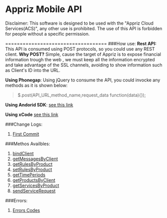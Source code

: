 Appriz Mobile API
===================================
Disclaimer:
This software is designed to be used with the "Appriz Cloud Services(ACS)", any other use is prohibited. The use of this API is  forbidden for people without a specific permission.

===================================
###How use:
**Rest API:** This API is consumed using POST protocols, so you could use any REST client. **Why POST?** Simple,  cause  the target of Appriz is to expose financial  information trough  the web , we must  keep all the information encrypted and take advantage  of the SSL channels, avoiding to show information such as Client's ID into the URL.

**Using Phonegap**: Using jQuery to consume the API,  you could invocke any methods as it is shown below:
> $.post(API_URL,method_name,request_data function(data){});

**Using Andorid SDK**:
[see this link](http://hmkcode.com/android-parsing-json-data/)

**Using xCode**
[see this link](http://spring.io/guides/gs/consuming-rest-ios/)

###Change Logs:
  1. [First Commit](changelogs/2014-07-18.md)

###Methos Availbles:
  1. [bindClient](doc/bindClient.md)
  2. [getMessagesByClient](doc/getMessagesByClient.md)
  3. [getRulesByProduct](doc/getRulesByProduct.md)
  4. [setRulesByProduct](doc/setRulesByProduct.md)
  5. [getTimePeriods](doc/getTimePeriods.md)
  6. [getProductsByClient](doc/getProductsByClient.md)
  7. [getServicesByProduct](doc/getServicesByProduct.md)
  8. [sendServiceRequest](doc/sendServiceRequest.md)

###Errors:
  1. [Errors Codes](doc/error_codes.md)

